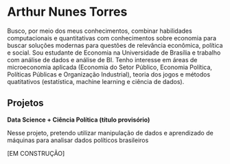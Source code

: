 # Arthur Nunes Torres

Busco, por meio dos meus conhecimentos, combinar habilidades computacionais e quantitativas com conhecimentos sobre economia para buscar soluções modernas para questões de relevância econômica, política e social. Sou estudante de Economia na Universidade de Brasília e trabalho com análise de dados e análise de BI. Tenho interesse em áreas de microeconomia aplicada (Economia do Setor Público, Economia Política, Políticas Públicas e Organização Industrial), teoria dos jogos e métodos quatitativos (estatística, machine learning e ciência de dados).

## Projetos

**Data Science + Ciência Política (título provisório)** 

Nesse projeto, pretendo utilizar manipulação de dados e aprendizado de máquinas para analisar dados políticos brasileiros


[EM CONSTRUÇÃO]
